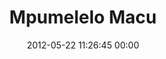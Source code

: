 ---
title: "Mpumelelo Macu"
date: 2012-05-22 11:26:45 00:00
permalink: /mpumelelomacu
twitter: "mpumelelomacu"
likes: [533,429]
id: 603
gravatar: "http://www.gravatar.com/avatar/9a99621b13b7f9d0d2bc68b182f27d03"
---